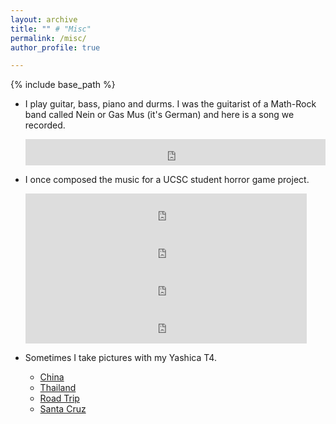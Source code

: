 ```yaml
---
layout: archive
title: "" # "Misc"
permalink: /misc/
author_profile: true

---
```


{% include base_path %}

- I play guitar, bass, piano and durms. I was the guitarist of a  Math-Rock band called Nein or Gas Mus (it's German) and here is a song we recorded.
  <iframe style="border: 0; width: 100%; height: 42px;" src="https://bandcamp.com/EmbeddedPlayer/album=785572531/size=small/bgcol=ffffff/linkcol=0687f5/transparent=true/" seamless><a href="http://qiiisnacksrecords.bandcamp.com/album/nowhere-is-now-here">.Nowhere is now here by 無高潮 Nein or Gas Mus</a></iframe>

- I once composed the music for a UCSC student horror game project.
  <iframe frameborder="0" width="450" height="60" src="https://drive.google.com/file/d/1NKShbNQBVKc_HPplGyKjUOWx16Lpxo3a/preview"> </iframe>
  <iframe frameborder="0" width="450" height="60" src="https://drive.google.com/file/d/1P4CoRb1wKl_l0WhWJ5CcrpAzzQva53tF/preview"> </iframe>
  <iframe frameborder="0" width="450" height="60" src="https://drive.google.com/file/d/1jyfkGss62PjIXgAmCsf1k81CYw7Y6gHA/preview"> </iframe>
  <iframe frameborder="0" width="450" height="60" src="https://drive.google.com/file/d/1lpVtqDUyFWVQyXWEtPJEtkmQjCF0-QyZ/preview"> </iframe>

- Sometimes I take pictures with my Yashica T4.
  - [China](./china)
  - [Thailand](./thailand)
  <!-- - [Friends](./friends) -->
  - [Road Trip](./roadtrip)
  - [Santa Cruz](./santa_cruz)
